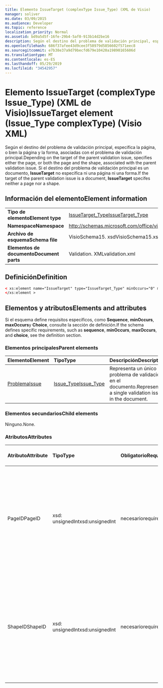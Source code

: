 ```yaml
---
title: Elemento IssueTarget (complexType Issue_Type) (XML de Visio)
manager: soliver
ms.date: 03/09/2015
ms.audience: Developer
ms.topic: reference
localization_priority: Normal
ms.assetid: bd9a5d5f-16fe-29b4-5af0-913b14d2be16
description: Según el destino del problema de validación principal, especifica la página, o bien la página y la forma, asociadas con el problema de validación principal. Si el destino del problema de validación principal es un documento, IssueTarget no especifica ni una página ni una forma.
ms.openlocfilehash: 686f37afee43d9cee3f58979d5856602f571eec8
ms.sourcegitcommit: e7b38e37a9d79becfd679e10420a19890165606d
ms.translationtype: MT
ms.contentlocale: es-ES
ms.lasthandoff: 05/29/2019
ms.locfileid: "34542957"
---
```

# <a name="issuetarget-element-issuetype-complextype-visio-xml"></a><span data-ttu-id="4aba5-104">Elemento IssueTarget (complexType Issue_Type) (XML de Visio)</span><span class="sxs-lookup"><span data-stu-id="4aba5-104">IssueTarget element (Issue_Type complexType) (Visio XML)</span></span>

<span data-ttu-id="4aba5-105">Según el destino del problema de validación principal, especifica la página, o bien la página y la forma, asociadas con el problema de validación principal.</span><span class="sxs-lookup"><span data-stu-id="4aba5-105">Depending on the target of the parent validation issue, specifies either the page, or both the page and the shape, associated with the parent validation issue.</span></span> <span data-ttu-id="4aba5-106">Si el destino del problema de validación principal es un documento, **IssueTarget** no especifica ni una página ni una forma.</span><span class="sxs-lookup"><span data-stu-id="4aba5-106">If the target of the parent validation issue is a document, **IssueTarget** specifes neither a page nor a shape.</span></span> 
  
## <a name="element-information"></a><span data-ttu-id="4aba5-107">Información del elemento</span><span class="sxs-lookup"><span data-stu-id="4aba5-107">Element information</span></span>

|||
|:-----|:-----|
|<span data-ttu-id="4aba5-108">**Tipo de elemento**</span><span class="sxs-lookup"><span data-stu-id="4aba5-108">**Element type**</span></span> <br/> |[<span data-ttu-id="4aba5-109">IssueTarget_Type</span><span class="sxs-lookup"><span data-stu-id="4aba5-109">IssueTarget_Type</span></span>](issuetarget_type-complextypevisio-xml.md) <br/> |
|<span data-ttu-id="4aba5-110">**Namespace**</span><span class="sxs-lookup"><span data-stu-id="4aba5-110">**Namespace**</span></span> <br/> |http://schemas.microsoft.com/office/visio/2012/main  <br/> |
|<span data-ttu-id="4aba5-111">**Archivo de esquema**</span><span class="sxs-lookup"><span data-stu-id="4aba5-111">**Schema file**</span></span> <br/> |<span data-ttu-id="4aba5-112">VisioSchema15. xsd</span><span class="sxs-lookup"><span data-stu-id="4aba5-112">VisioSchema15.xsd</span></span>  <br/> |
|<span data-ttu-id="4aba5-113">**Elementos de documento**</span><span class="sxs-lookup"><span data-stu-id="4aba5-113">**Document parts**</span></span> <br/> |<span data-ttu-id="4aba5-114">Validation. XML</span><span class="sxs-lookup"><span data-stu-id="4aba5-114">validation.xml</span></span>  <br/> |
   
## <a name="definition"></a><span data-ttu-id="4aba5-115">Definición</span><span class="sxs-lookup"><span data-stu-id="4aba5-115">Definition</span></span>

```XML
< xs:element name="IssueTarget" type="IssueTarget_Type" minOccurs="0" maxOccurs="1" >
</xs:element >
```

## <a name="elements-and-attributes"></a><span data-ttu-id="4aba5-116">Elementos y atributos</span><span class="sxs-lookup"><span data-stu-id="4aba5-116">Elements and attributes</span></span>

<span data-ttu-id="4aba5-117">Si el esquema define requisitos específicos, como **Sequence**, **minOccurs**, **maxOccurs**y **Choice**, consulte la sección de definición.</span><span class="sxs-lookup"><span data-stu-id="4aba5-117">If the schema defines specific requirements, such as **sequence**, **minOccurs**, **maxOccurs**, and **choice**, see the definition section.</span></span> 
  
### <a name="parent-elements"></a><span data-ttu-id="4aba5-118">Elementos principales</span><span class="sxs-lookup"><span data-stu-id="4aba5-118">Parent elements</span></span>

|<span data-ttu-id="4aba5-119">**Elemento**</span><span class="sxs-lookup"><span data-stu-id="4aba5-119">**Element**</span></span>|<span data-ttu-id="4aba5-120">**Tipo**</span><span class="sxs-lookup"><span data-stu-id="4aba5-120">**Type**</span></span>|<span data-ttu-id="4aba5-121">**Descripción**</span><span class="sxs-lookup"><span data-stu-id="4aba5-121">**Description**</span></span>|
|:-----|:-----|:-----|
|[<span data-ttu-id="4aba5-122">Problema</span><span class="sxs-lookup"><span data-stu-id="4aba5-122">Issue</span></span>](issue-element-issues_type-complextypevisio-xml.md) <br/> |[<span data-ttu-id="4aba5-123">Issue_Type</span><span class="sxs-lookup"><span data-stu-id="4aba5-123">Issue_Type</span></span>](issue_type-complextypevisio-xml.md) <br/> |<span data-ttu-id="4aba5-124">Representa un único problema de validación en el documento.</span><span class="sxs-lookup"><span data-stu-id="4aba5-124">Represents a single validation issue in the document.</span></span>  <br/> |
   
### <a name="child-elements"></a><span data-ttu-id="4aba5-125">Elementos secundarios</span><span class="sxs-lookup"><span data-stu-id="4aba5-125">Child elements</span></span>

<span data-ttu-id="4aba5-126">Ninguno.</span><span class="sxs-lookup"><span data-stu-id="4aba5-126">None.</span></span>
  
### <a name="attributes"></a><span data-ttu-id="4aba5-127">Atributos</span><span class="sxs-lookup"><span data-stu-id="4aba5-127">Attributes</span></span>

|<span data-ttu-id="4aba5-128">**Atributo**</span><span class="sxs-lookup"><span data-stu-id="4aba5-128">**Attribute**</span></span>|<span data-ttu-id="4aba5-129">**Tipo**</span><span class="sxs-lookup"><span data-stu-id="4aba5-129">**Type**</span></span>|<span data-ttu-id="4aba5-130">**Obligatorio**</span><span class="sxs-lookup"><span data-stu-id="4aba5-130">**Required**</span></span>|<span data-ttu-id="4aba5-131">**Descripción**</span><span class="sxs-lookup"><span data-stu-id="4aba5-131">**Description**</span></span>|<span data-ttu-id="4aba5-132">**Posibles valores**</span><span class="sxs-lookup"><span data-stu-id="4aba5-132">**Possible values**</span></span>|
|:-----|:-----|:-----|:-----|:-----|
|<span data-ttu-id="4aba5-133">PageID</span><span class="sxs-lookup"><span data-stu-id="4aba5-133">PageID</span></span>  <br/> |<span data-ttu-id="4aba5-134">xsd: unsignedInt</span><span class="sxs-lookup"><span data-stu-id="4aba5-134">xsd:unsignedInt</span></span>  <br/> |<span data-ttu-id="4aba5-135">necesario</span><span class="sxs-lookup"><span data-stu-id="4aba5-135">required</span></span>  <br/> |<span data-ttu-id="4aba5-136">Especifica el identificador único de la página que está asociado con el problema de validación primario.</span><span class="sxs-lookup"><span data-stu-id="4aba5-136">Specifies the unique identifier of the page that is associated with the parent validation issue.</span></span> <span data-ttu-id="4aba5-137">Si el destino es el documento, el valor de PageID puede ser 0xFFFFFFFF.</span><span class="sxs-lookup"><span data-stu-id="4aba5-137">If the target is the document, the PageID value can be 0xFFFFFFFF.</span></span>  <br/> |<span data-ttu-id="4aba5-138">Valores del tipo xsd: unsignedInt.</span><span class="sxs-lookup"><span data-stu-id="4aba5-138">Values of the xsd:unsignedInt type.</span></span>  <br/> |
|<span data-ttu-id="4aba5-139">ShapeID</span><span class="sxs-lookup"><span data-stu-id="4aba5-139">ShapeID</span></span>  <br/> |<span data-ttu-id="4aba5-140">xsd: unsignedInt</span><span class="sxs-lookup"><span data-stu-id="4aba5-140">xsd:unsignedInt</span></span>  <br/> |<span data-ttu-id="4aba5-141">necesario</span><span class="sxs-lookup"><span data-stu-id="4aba5-141">required</span></span>  <br/> |<span data-ttu-id="4aba5-142">Especifica el identificador único de la forma asociada con el problema de validación primario.</span><span class="sxs-lookup"><span data-stu-id="4aba5-142">Specifies the unique identifier of the shape that is associated with the parent validation issue.</span></span> <span data-ttu-id="4aba5-143">Si el destino es el documento o una página, el valor de ShapeID puede ser 0xFFFFFFFF.</span><span class="sxs-lookup"><span data-stu-id="4aba5-143">If the target is the document or a page, the ShapeID value can be 0xFFFFFFFF.</span></span>  <br/> |<span data-ttu-id="4aba5-144">Valores del tipo xsd: unsignedInt.</span><span class="sxs-lookup"><span data-stu-id="4aba5-144">Values of the xsd:unsignedInt type.</span></span>  <br/> |
   

